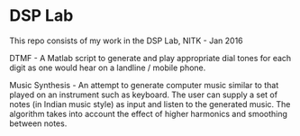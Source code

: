 # DSP Lab
This repo consists of my work in the DSP Lab, NITK - Jan 2016

DTMF - A Matlab script to generate and play appropriate dial tones for each digit as one would hear on a landline / mobile phone.

Music Synthesis - An attempt to generate computer music similar to that played on an instrument such as keyboard. The user can supply a set of notes (in Indian music style) as input and listen to the generated music. The algorithm takes into account the effect of higher harmonics and smoothing between notes.
